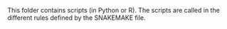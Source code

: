 This folder contains scripts (in Python or R).
The scripts are called in the different rules defined by the SNAKEMAKE file.

